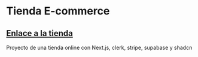 # Tienda E-commerce

## [Enlace a la tienda](https://vercel.com/)

Proyecto de una tienda online con Next.js, clerk, stripe, supabase y shadcn
